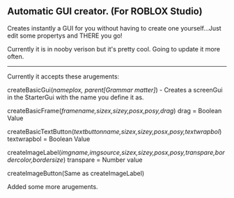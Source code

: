 ## Automatic GUI creator. (For ROBLOX Studio)

Creates instantly a GUI for you without having to create one yourself...Just edit some propertys and THERE you go!

Currently it is in nooby verison but it's pretty cool. Going to update it more often. 

______________________________________________________________

Currently it accepts these arugements:

createBasicGui(*nameplox, parent[Grammar matter]*) - Creates a screenGui in the StarterGui with the name you define it as. 

createBasicFrame(*framename,sizex,sizey,posx,posy,drag*) drag = Boolean Value 

createBasicTextButton(*textbuttonname,sizex,sizey,posx,posy,textwrapbol*) textwrapbol = Boolean Value

createImageLabel(*imgname,imgsource,sizex,sizey,posx,posy,transpare,bordercolor,bordersize*) transpare = Number value

createImageButton(Same as createImageLabel)

Added some more arugements. 